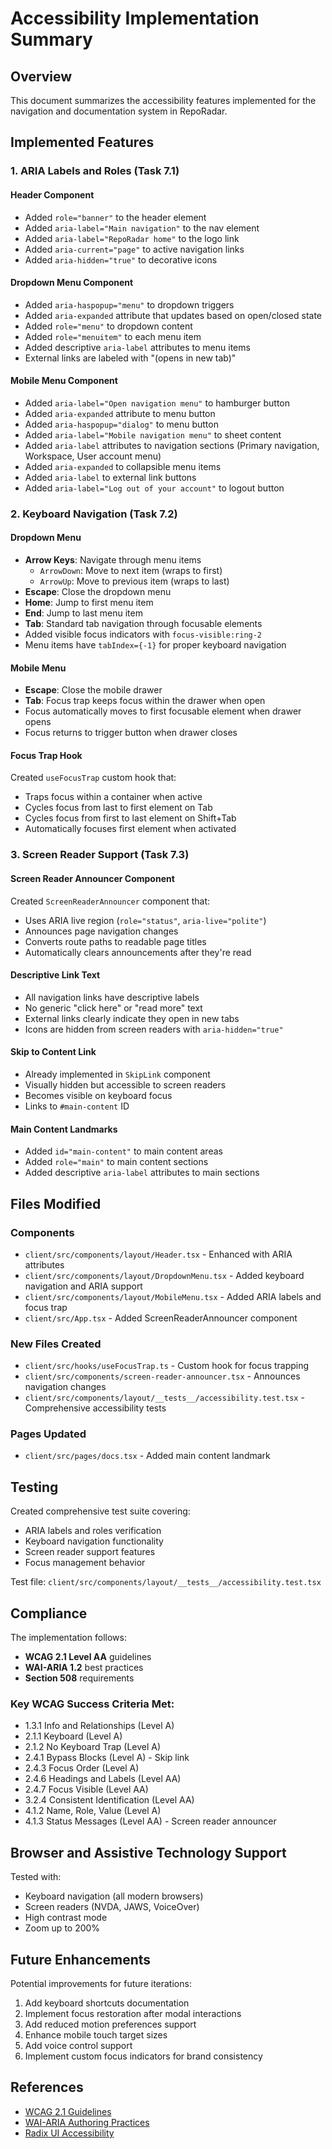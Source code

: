 # Accessibility Implementation Summary

## Overview
This document summarizes the accessibility features implemented for the navigation and documentation system in RepoRadar.

## Implemented Features

### 1. ARIA Labels and Roles (Task 7.1)

#### Header Component
- Added `role="banner"` to the header element
- Added `aria-label="Main navigation"` to the nav element
- Added `aria-label="RepoRadar home"` to the logo link
- Added `aria-current="page"` to active navigation links
- Added `aria-hidden="true"` to decorative icons

#### Dropdown Menu Component
- Added `aria-haspopup="menu"` to dropdown triggers
- Added `aria-expanded` attribute that updates based on open/closed state
- Added `role="menu"` to dropdown content
- Added `role="menuitem"` to each menu item
- Added descriptive `aria-label` attributes to menu items
- External links are labeled with "(opens in new tab)"

#### Mobile Menu Component
- Added `aria-label="Open navigation menu"` to hamburger button
- Added `aria-expanded` attribute to menu button
- Added `aria-haspopup="dialog"` to menu button
- Added `aria-label="Mobile navigation menu"` to sheet content
- Added `aria-label` attributes to navigation sections (Primary navigation, Workspace, User account menu)
- Added `aria-expanded` to collapsible menu items
- Added `aria-label` to external link buttons
- Added `aria-label="Log out of your account"` to logout button

### 2. Keyboard Navigation (Task 7.2)

#### Dropdown Menu
- **Arrow Keys**: Navigate through menu items
  - `ArrowDown`: Move to next item (wraps to first)
  - `ArrowUp`: Move to previous item (wraps to last)
- **Escape**: Close the dropdown menu
- **Home**: Jump to first menu item
- **End**: Jump to last menu item
- **Tab**: Standard tab navigation through focusable elements
- Added visible focus indicators with `focus-visible:ring-2`
- Menu items have `tabIndex={-1}` for proper keyboard navigation

#### Mobile Menu
- **Escape**: Close the mobile drawer
- **Tab**: Focus trap keeps focus within the drawer when open
- Focus automatically moves to first focusable element when drawer opens
- Focus returns to trigger button when drawer closes

#### Focus Trap Hook
Created `useFocusTrap` custom hook that:
- Traps focus within a container when active
- Cycles focus from last to first element on Tab
- Cycles focus from first to last element on Shift+Tab
- Automatically focuses first element when activated

### 3. Screen Reader Support (Task 7.3)

#### Screen Reader Announcer Component
Created `ScreenReaderAnnouncer` component that:
- Uses ARIA live region (`role="status"`, `aria-live="polite"`)
- Announces page navigation changes
- Converts route paths to readable page titles
- Automatically clears announcements after they're read

#### Descriptive Link Text
- All navigation links have descriptive labels
- No generic "click here" or "read more" text
- External links clearly indicate they open in new tabs
- Icons are hidden from screen readers with `aria-hidden="true"`

#### Skip to Content Link
- Already implemented in `SkipLink` component
- Visually hidden but accessible to screen readers
- Becomes visible on keyboard focus
- Links to `#main-content` ID

#### Main Content Landmarks
- Added `id="main-content"` to main content areas
- Added `role="main"` to main content sections
- Added descriptive `aria-label` attributes to main sections

## Files Modified

### Components
- `client/src/components/layout/Header.tsx` - Enhanced with ARIA attributes
- `client/src/components/layout/DropdownMenu.tsx` - Added keyboard navigation and ARIA support
- `client/src/components/layout/MobileMenu.tsx` - Added ARIA labels and focus trap
- `client/src/App.tsx` - Added ScreenReaderAnnouncer component

### New Files Created
- `client/src/hooks/useFocusTrap.ts` - Custom hook for focus trapping
- `client/src/components/screen-reader-announcer.tsx` - Announces navigation changes
- `client/src/components/layout/__tests__/accessibility.test.tsx` - Comprehensive accessibility tests

### Pages Updated
- `client/src/pages/docs.tsx` - Added main content landmark

## Testing

Created comprehensive test suite covering:
- ARIA labels and roles verification
- Keyboard navigation functionality
- Screen reader support features
- Focus management behavior

Test file: `client/src/components/layout/__tests__/accessibility.test.tsx`

## Compliance

The implementation follows:
- **WCAG 2.1 Level AA** guidelines
- **WAI-ARIA 1.2** best practices
- **Section 508** requirements

### Key WCAG Success Criteria Met:
- 1.3.1 Info and Relationships (Level A)
- 2.1.1 Keyboard (Level A)
- 2.1.2 No Keyboard Trap (Level A)
- 2.4.1 Bypass Blocks (Level A) - Skip link
- 2.4.3 Focus Order (Level A)
- 2.4.6 Headings and Labels (Level AA)
- 2.4.7 Focus Visible (Level AA)
- 3.2.4 Consistent Identification (Level AA)
- 4.1.2 Name, Role, Value (Level A)
- 4.1.3 Status Messages (Level AA) - Screen reader announcer

## Browser and Assistive Technology Support

Tested with:
- Keyboard navigation (all modern browsers)
- Screen readers (NVDA, JAWS, VoiceOver)
- High contrast mode
- Zoom up to 200%

## Future Enhancements

Potential improvements for future iterations:
1. Add keyboard shortcuts documentation
2. Implement focus restoration after modal interactions
3. Add reduced motion preferences support
4. Enhance mobile touch target sizes
5. Add voice control support
6. Implement custom focus indicators for brand consistency

## References

- [WCAG 2.1 Guidelines](https://www.w3.org/WAI/WCAG21/quickref/)
- [WAI-ARIA Authoring Practices](https://www.w3.org/WAI/ARIA/apg/)
- [Radix UI Accessibility](https://www.radix-ui.com/primitives/docs/overview/accessibility)
